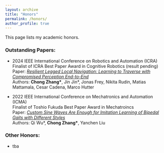 ```yaml
---
layout: archive
title: "Honors"
permalink: /honors/
author_profile: true
---
```


<div class="wordwrap">This page lists my academic honors.
</div>



### Outstanding Papers:  

+ 2024 IEEE International Conference on Robotics and Automation (ICRA)  
  Finalist of ICRA Best Paper Award in Cognitive Robotics (result pending)  
  Paper: [_Resilient Legged Local Navigation: Learning to Traverse with Compromised Perception End-to-End_](https://arxiv.org/pdf/2310.03581.pdf)  
  Authors: **Chong Zhang\***, Jin Jin\*, Jonas Frey, Nikita Rudin, Matias Mattamala, Cesar Cadena, Marco Hutter  


+ 2022 IEEE International Conference on Mechatronics and Automation (ICMA)  
  Finalist of Toshio Fukuda Best Paper Award in Mechatroincs    
  Paper: [_Custom Sine Waves Are Enough for Imitation Learning of Bipedal Gaits with Different Styles_](https://arxiv.org/pdf/2204.04157.pdf)   
  Authors: Qi Wu\*, **Chong Zhang\***, Yanchen Liu   


### Other Honors:   

+ tba 
